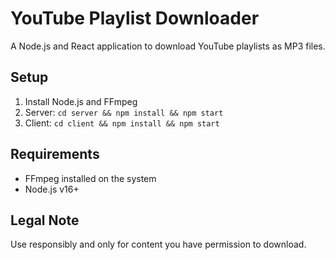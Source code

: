 # YouTube Playlist Downloader

A Node.js and React application to download YouTube playlists as MP3 files.

## Setup
1. Install Node.js and FFmpeg
2. Server: `cd server && npm install && npm start`
3. Client: `cd client && npm install && npm start`

## Requirements
- FFmpeg installed on the system
- Node.js v16+

## Legal Note
Use responsibly and only for content you have permission to download.